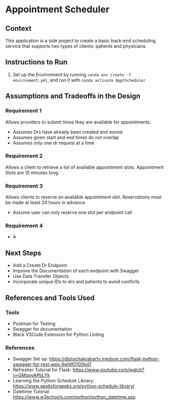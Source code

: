 # Appointment Scheduler

## Context  

This application is a side project to create a basic back-end scheduling service that supports two types of clients: patients and physicians.

## Instructions to Run  

1. Set up the Environment by running ```conda env create -f environment.yml```, and run it with ```conda activate ApptScheduler```


## Assumptions and Tradeoffs in the Design

### Requirement 1

Allows providers to submit times they are available for appointments.

* Assumes Drs have already been created and stored
* Assumes given start and end times do not overlap
* Assumes only one dr request at a time

### Requirement 2

Allows a client to retrieve a list of available appointment slots. Appointment Slots are 15 minutes long.

### Requirement 3

Allows clients to reserve an available appointment slot. Reservations must be made at least 24 hours in advance

* Assume user can only reserve one slot per endpoint call

### Requirement 4

* A

## Next Steps

* Add a Create Dr Endpoint
* Improve the Documentation of each endpoint with Swagger
* Use Data Transfer Objects
* Incorporate unique IDs to drs and patients to avoid conflicts


## References and Tools Used

### Tools

* Postman for Testing
* Swagger for documentation
* Black VSCode Extension for Python Linting

### References

* Swagger Set up: https://diptochakrabarty.medium.com/flask-python-swagger-for-rest-apis-6efdf0100bd7
* Refresher Tutorial for Flask: https://www.youtube.com/watch?v=GMppyAPbLYk
* Learning the Python Schedule Library: https://www.geeksforgeeks.org/python-schedule-library/
* Datetime Tutorial: https://www.w3schools.com/python/python_datetime.asp